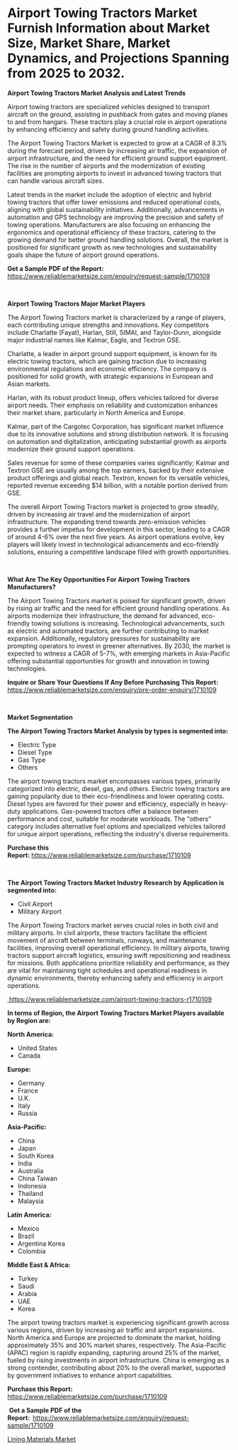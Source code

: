 <p><h1>Airport Towing Tractors Market Furnish Information about Market Size, Market Share, Market Dynamics, and Projections Spanning from 2025 to 2032.</h1></p><p><strong>Airport Towing Tractors Market Analysis and Latest Trends</strong></p>
<p><p>Airport towing tractors are specialized vehicles designed to transport aircraft on the ground, assisting in pushback from gates and moving planes to and from hangars. These tractors play a crucial role in airport operations by enhancing efficiency and safety during ground handling activities.</p><p>The Airport Towing Tractors Market is expected to grow at a CAGR of 8.3% during the forecast period, driven by increasing air traffic, the expansion of airport infrastructure, and the need for efficient ground support equipment. The rise in the number of airports and the modernization of existing facilities are prompting airports to invest in advanced towing tractors that can handle various aircraft sizes.</p><p>Latest trends in the market include the adoption of electric and hybrid towing tractors that offer lower emissions and reduced operational costs, aligning with global sustainability initiatives. Additionally, advancements in automation and GPS technology are improving the precision and safety of towing operations. Manufacturers are also focusing on enhancing the ergonomics and operational efficiency of these tractors, catering to the growing demand for better ground handling solutions. Overall, the market is positioned for significant growth as new technologies and sustainability goals shape the future of airport ground operations.</p></p>
<p><strong>Get a Sample PDF of the Report:&nbsp;</strong> <a href="https://www.reliablemarketsize.com/enquiry/request-sample/1710109?utm_campaign=1879&utm_medium=2&utm_source=Github&utm_content=ia&utm_term=10012025&utm_id=airport-towing-tractors">https://www.reliablemarketsize.com/enquiry/request-sample/1710109</a></p>
<p>&nbsp;</p>
<p><strong>Airport Towing Tractors Major Market Players</strong></p>
<p><p>The Airport Towing Tractors market is characterized by a range of players, each contributing unique strengths and innovations. Key competitors include Charlatte (Fayat), Harlan, Still, SIMAI, and Taylor-Dunn, alongside major industrial names like Kalmar, Eagle, and Textron GSE. </p><p>Charlatte, a leader in airport ground support equipment, is known for its electric towing tractors, which are gaining traction due to increasing environmental regulations and economic efficiency. The company is positioned for solid growth, with strategic expansions in European and Asian markets.</p><p>Harlan, with its robust product lineup, offers vehicles tailored for diverse airport needs. Their emphasis on reliability and customization enhances their market share, particularly in North America and Europe.</p><p>Kalmar, part of the Cargotec Corporation, has significant market influence due to its innovative solutions and strong distribution network. It is focusing on automation and digitalization, anticipating substantial growth as airports modernize their ground support operations.</p><p>Sales revenue for some of these companies varies significantly; Kalmar and Textron GSE are usually among the top earners, backed by their extensive product offerings and global reach. Textron, known for its versatile vehicles, reported revenue exceeding $14 billion, with a notable portion derived from GSE. </p><p>The overall Airport Towing Tractors market is projected to grow steadily, driven by increasing air travel and the modernization of airport infrastructure. The expanding trend towards zero-emission vehicles provides a further impetus for development in this sector, leading to a CAGR of around 4-6% over the next five years. As airport operations evolve, key players will likely invest in technological advancements and eco-friendly solutions, ensuring a competitive landscape filled with growth opportunities.</p></p>
<p>&nbsp;</p>
<p><strong>What Are The Key Opportunities For Airport Towing Tractors Manufacturers?</strong></p>
<p><p>The Airport Towing Tractors market is poised for significant growth, driven by rising air traffic and the need for efficient ground handling operations. As airports modernize their infrastructure, the demand for advanced, eco-friendly towing solutions is increasing. Technological advancements, such as electric and automated tractors, are further contributing to market expansion. Additionally, regulatory pressures for sustainability are prompting operators to invest in greener alternatives. By 2030, the market is expected to witness a CAGR of 5-7%, with emerging markets in Asia-Pacific offering substantial opportunities for growth and innovation in towing technologies.</p></p>
<p><strong>Inquire or Share Your Questions If Any Before Purchasing This Report:</strong> <a href="https://www.reliablemarketsize.com/enquiry/pre-order-enquiry/1710109?utm_campaign=1879&utm_medium=2&utm_source=Github&utm_content=ia&utm_term=10012025&utm_id=airport-towing-tractors">https://www.reliablemarketsize.com/enquiry/pre-order-enquiry/1710109</a></p>
<p>&nbsp;</p>
<p><strong>Market Segmentation</strong></p>
<p><strong>The Airport Towing Tractors Market Analysis by types is segmented into:</strong></p>
<p><ul><li>Electric Type</li><li>Diesel Type</li><li>Gas Type</li><li>Others</li></ul></p>
<p><p>The airport towing tractors market encompasses various types, primarily categorized into electric, diesel, gas, and others. Electric towing tractors are gaining popularity due to their eco-friendliness and lower operating costs. Diesel types are favored for their power and efficiency, especially in heavy-duty applications. Gas-powered tractors offer a balance between performance and cost, suitable for moderate workloads. The "others" category includes alternative fuel options and specialized vehicles tailored for unique airport operations, reflecting the industry's diverse requirements.</p></p>
<p><strong>Purchase this Report:&nbsp;</strong><a href="https://www.reliablemarketsize.com/purchase/1710109?utm_campaign=1879&utm_medium=2&utm_source=Github&utm_content=ia&utm_term=10012025&utm_id=airport-towing-tractors">https://www.reliablemarketsize.com/purchase/1710109</a></p>
<p>&nbsp;</p>
<p><strong>The Airport Towing Tractors Market Industry Research by Application is segmented into:</strong></p>
<p><ul><li>Civil Airport</li><li>Military Airport</li></ul></p>
<p><p>The Airport Towing Tractors market serves crucial roles in both civil and military airports. In civil airports, these tractors facilitate the efficient movement of aircraft between terminals, runways, and maintenance facilities, improving overall operational efficiency. In military airports, towing tractors support aircraft logistics, ensuring swift repositioning and readiness for missions. Both applications prioritize reliability and performance, as they are vital for maintaining tight schedules and operational readiness in dynamic environments, thereby enhancing safety and efficiency in airport operations.</p></p>
<p><a href="https://www.reliablemarketsize.com/airport-towing-tractors-r1710109?utm_campaign=1879&utm_medium=2&utm_source=Github&utm_content=ia&utm_term=10012025&utm_id=airport-towing-tractors">&nbsp;https://www.reliablemarketsize.com/airport-towing-tractors-r1710109</a></p>
<p><strong>In terms of Region, the Airport Towing Tractors Market Players available by Region are:</strong></p>
<p>
    <p> <strong> North America: </strong>
        <ul>
            <li>United States</li>
            <li>Canada</li>
        </ul>
        </p> 
    <p> <strong> Europe: </strong>
        <ul>
            <li>Germany</li>
            <li>France</li>
            <li>U.K.</li>
            <li>Italy</li>
            <li>Russia</li>
        </ul>
        </p> 
    <p> <strong> Asia-Pacific: </strong>
        <ul>
            <li>China</li>
            <li>Japan</li>
            <li>South Korea</li>
            <li>India</li>
            <li>Australia</li>
            <li>China Taiwan</li>
            <li>Indonesia</li>
            <li>Thailand</li>
            <li>Malaysia</li>
        </ul>
        </p> 
    <p> <strong> Latin America: </strong>
        <ul>
            <li>Mexico</li>
            <li>Brazil</li>
            <li>Argentina Korea</li>
            <li>Colombia</li>
        </ul>
        </p> 
    <p> <strong> Middle East & Africa: </strong>
        <ul>
            <li>Turkey</li>
            <li>Saudi</li>
            <li>Arabia</li>
            <li>UAE</li>
            <li>Korea</li>
        </ul>
    </p>
    </p>
<p><p>The airport towing tractors market is experiencing significant growth across various regions, driven by increasing air traffic and airport expansions. North America and Europe are projected to dominate the market, holding approximately 35% and 30% market shares, respectively. The Asia-Pacific (APAC) region is rapidly expanding, capturing around 25% of the market, fueled by rising investments in airport infrastructure. China is emerging as a strong contender, contributing about 20% to the overall market, supported by government initiatives to enhance airport capabilities.</p></p>
<p><strong>Purchase this Report: </strong><a href="https://www.reliablemarketsize.com/purchase/1710109?utm_campaign=1879&utm_medium=2&utm_source=Github&utm_content=ia&utm_term=10012025&utm_id=airport-towing-tractors">https://www.reliablemarketsize.com/purchase/1710109</a></p>
<p>&nbsp;<strong>Get a Sample PDF of the Report:&nbsp;&nbsp;</strong><a href="https://www.reliablemarketsize.com/enquiry/request-sample/1710109?utm_campaign=1879&utm_medium=2&utm_source=Github&utm_content=ia&utm_term=10012025&utm_id=airport-towing-tractors">https://www.reliablemarketsize.com/enquiry/request-sample/1710109</a></p>
<p><strong></strong></p>
<p><p><a href="https://github.com/FassouRP/Market-Research-Report-List-6/blob/main/lining-materials-market.md?utm_campaign=1879&utm_medium=2&utm_source=Github&utm_content=ia&utm_term=10012025&utm_id=airport-towing-tractors">Lining Materials Market</a></p></p>
